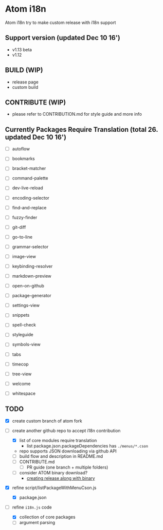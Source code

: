 # Atom i18n

Atom i18n try to make custom release with i18n support


## Support version (updated Dec 10 16')

  - v1.13 beta
  - v1.12


## BUILD (WIP)

  - release page
  - custom build


## CONTRIBUTE (WIP)

  - please refer to CONTRIBUTION.md for style guide and more info


## Currently Packages Require Translation (total 26. updated Dec 10 16')

  - [ ] autoflow
  - [ ] bookmarks
  - [ ] bracket-matcher
  - [ ] command-palette
  - [ ] dev-live-reload
  - [ ] encoding-selector
  - [ ] find-and-replace
  - [ ] fuzzy-finder
  - [ ] git-diff
  - [ ] go-to-line
  - [ ] grammar-selector
  - [ ] image-view
  - [ ] keybinding-resolver
  - [ ] markdown-preview
  - [ ] open-on-github
  - [ ] package-generator
  - [ ] settings-view
  - [ ] snippets
  - [ ] spell-check
  - [ ] styleguide
  - [ ] symbols-view
  - [ ] tabs
  - [ ] timecop
  - [ ] tree-view
  - [ ] welcome
  - [ ] whitespace


## TODO

  - [x] create custom branch of atom fork

  - [ ] create another github repo to accept i18n contribution
      - [x] list of core modules require translation
          - list package.json.packageDependencies has `./menus/*.cson`
      - repo supports JSON downloading via github API
      - [ ] build flow and description in README.md
      - [ ] CONTRIBUTE.md
          - [ ] PR guide (one branch + multiple folders)
      - [ ] consider ATOM binary download?
          - [creating release along with binary](https://help.github.com/articles/creating-releases/)

  - [x] refine script/listPackageWithMenuCson.js
      - [x] package.json
  - [ ] refine `i18n.js` code
      - [x] collection of core packages
      - [ ] argument parsing
